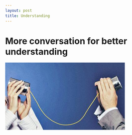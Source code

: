 ```yaml
---
layout: post
title: Understanding 
---
```

# More conversation for better understanding 

![scrum](/images/conversation.jpg)
